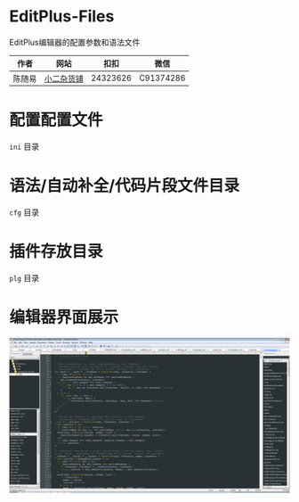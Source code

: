 # EditPlus-Files

EditPlus编辑器的配置参数和语法文件

|作者|网站|扣扣|微信|
|---|---|---|---|
|陈随易|[小二杂货铺](http://x2zhp.com)|24323626|C91374286|

# 配置配置文件

`ini` 目录

# 语法/自动补全/代码片段文件目录

`cfg` 目录

# 插件存放目录

`plg` 目录

# 编辑器界面展示

![编辑器展示图](./img/1.png)